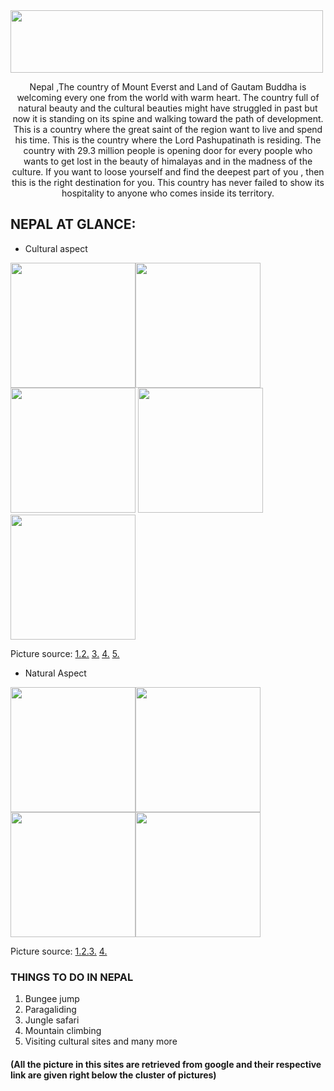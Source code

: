  <img src="https://i2.wp.com/neostuffs.com/wp-content/uploads/2018/06/Visit-nepal-2020.jpg?fit=1200%2C720" width="500" height="100">
 
  <p style="text-align: center;"> Nepal ,The country of Mount Everst and Land of Gautam Buddha is welcoming every one from the world with warm heart. The country full of natural beauty and the cultural beauties might have struggled in past but  now it is standing on its spine and walking toward the path of development. This is a country where the great saint of the region want to live and spend his time. This is the country where the Lord Pashupatinath is residing. The country with 29.3 million people is opening door for every poople who wants to get lost in the beauty of himalayas and in the madness of the culture. If you want to loose yourself and find the deepest part of you , then this is the right destination for you. This country has never failed to show its hospitality to anyone who comes inside its territory.</P>

## NEPAL AT GLANCE:
 - Cultural aspect
 
 
 <img src="https://www.nepalsanctuarytreks.com/wp-content/uploads/2018/05/Indra-jtra-festival-in-Nepal1.jpg " width ="200" height="200"><img src="https://live.staticflickr.com/1859/30244419878_4291c7b364_b.jpg" height="200" weidth = "200">
 <img src="https://www.highventureplus.com/files/groups/Tharu-Festivals.jpg" height="200" weidth ="200">
 <img src="http://assets-cdn.ekantipur.com/images/third-party/miscellaneous/poem-1-30585524520_5386e21d70_b-copy-22092017081213.jpg" height="200" weidth ="200"><img src="https://upload.wikimedia.org/wikipedia/commons/8/8a/Babaji_at_pashupati.jpg" height="200" weidth ="200">
 
 Picture source: [1.](https://www.nepalsanctuarytreks.com/wp-content/uploads/2018/05/Indra-jtra-festival-in-Nepal1.jpg)[2.](https://live.staticflickr.com/1859/30244419878_4291c7b364_b.jpg) [3.](https://www.highventureplus.com/files/groups/Tharu-Festivals.jpg)
 [4.](http://assets-cdn.ekantipur.com/images/third-party/miscellaneous/poem-1-30585524520_5386e21d70_b-copy-22092017081213.jpg) [5.](https://upload.wikimedia.org/wikipedia/commons/8/8a/Babaji_at_pashupati.jpg)
 
 - Natural Aspect
 
 

<img src="https://www.kailashjourneys.com/wp-content/uploads/2017/03/Pokhara-Tour.jpg" height="200" width="200"><img src="http://eztrip.com.np/wp-content/uploads/2018/07/chitwan-national-park.jpg" height="200" width="200"><img src="https://media.tacdn.com/media/attractions-splice-spp-674x446/07/b8/0d/83.jpg" height="200" width="200"><img src="https://live.staticflickr.com/3700/12533459595_293257c364_c.jpg" height="200" width="200">

Picture source: [1.](https://www.kailashjourneys.com/wp-content/uploads/2017/03/Pokhara-Tour.jpg)[2.](http://eztrip.com.np/wp-content/uploads/2018/07/chitwan-national-park.jpg)[3.](https://media.tacdn.com/media/attractions-splice-spp-674x446/07/b8/0d/83.jpg)
[4.](https://live.staticflickr.com/3700/12533459595_293257c364_c.jpg)

### THINGS TO DO IN NEPAL
1. Bungee jump
1. Paragaliding
1. Jungle safari
1. Mountain climbing
1. Visiting cultural sites and many more





#### (All the picture in this sites are retrieved from google and their respective link are given right below the cluster of pictures)





 
 
 
 
 
 
 
 

 

